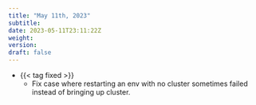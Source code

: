 ```yaml
---
title: "May 11th, 2023"
subtitle:
date: 2023-05-11T23:11:22Z
weight:
version:
draft: false
---
```


- {{< tag fixed >}}
    - Fix case where restarting an env with no cluster sometimes failed instead of bringing up cluster.
